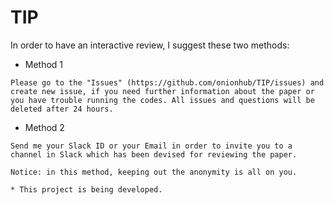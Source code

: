 # TIP
In order to have an interactive review, I suggest these two methods:
- Method 1
```
Please go to the "Issues" (https://github.com/onionhub/TIP/issues) and create new issue, if you need further information about the paper or you have trouble running the codes. All issues and questions will be deleted after 24 hours.
```
- Method 2
```
Send me your Slack ID or your Email in order to invite you to a channel in Slack which has been devised for reviewing the paper.

Notice: in this method, keeping out the anonymity is all on you.
```
```
* This project is being developed.
```
